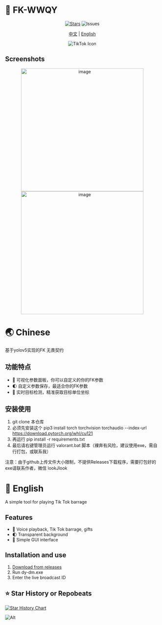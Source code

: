 # 🚀 FK-WWQY

<div align="center">
  
[![Stars](https://img.shields.io/github/stars/xiamuceer-j/FK-valorant?style=flat-square&logo=github)](https://github.com/xiamuceer-j/FK-valorant/stargazers)  ![Issues](https://img.shields.io/github/issues/xiamuceer-j/FK-valorant)

[中文](#-chinese) | [English](#-english)

![TikTok Icon](https://upload.wikimedia.org/wikipedia/en/a/a9/TikTok_logo.svg)

</div>

## Screenshots

<div align="center">

<img src="https://github.com/user-attachments/assets/cc2ad5ed-aeaa-4438-83f3-66b3e259d5ba" alt="image" width="400" />
<img src="https://github.com/user-attachments/assets/74bbf805-a3d6-4fde-b34a-65aa041dd64a" alt="image" width="400" />

</div>

# 🌏 Chinese

基于yolov5实现的FK 无畏契约

## 功能特点

- 🔄 可视化参数面板，你可以自定义的你的FK参数
- 🌓 自定义参数保存，最适合你的FK参数
- 🎯 实时目标检测，精准获取目标单位坐标

## 安装使用

1. git clone 本仓库
2. 必须先安装这个 pip3 install torch torchvision torchaudio --index-url https://download.pytorch.org/whl/cu121
3. 再运行 pip install -r requirements.txt
4. 最后请右键管理员运行 valorant.bat 脚本（裸奔有风险，建议使用exe，需自行打包，或联系我）

注意：由于github上传文件大小限制，不提供Releases下载程序，需要打包好的exe请联系作者，微信 lookJlook

# 🌟 English

A simple tool for playing Tik Tok barrage

## Features

- 🔄 Voice playback, Tik Tok barrage, gifts
- 🌓 Transparent background
- 🎯 Simple GUI interface

## Installation and use

1. [Download from releases](https://github.com/xiamuceer-j/DouyinLivetts/releases)
2. Run dy-dm.exe
3. Enter the live broadcast ID

## ⭐  Star History or Repobeats

[![Star History Chart](https://api.star-history.com/svg?repos=xiamuceer-j/DouyinLivetts&type=Date)](https://star-history.com/#xiamuceer-j/DouyinLivetts&Date)

![Alt](https://repobeats.axiom.co/api/embed/ce8339abba891f9cba6383cc5c6ddc31411610a0.svg "Repobeats analytics image")
